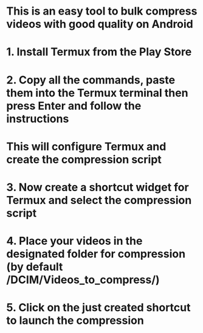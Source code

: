 # This is an easy tool to bulk compress videos with good quality on Android

# 1. Install Termux from the Play Store

# 2. Copy all the commands, paste them into the Termux terminal then press Enter and follow the instructions
#    This will configure Termux and create the compression script

# 3. Now create a shortcut widget for Termux and select the compression script

# 4. Place your videos in the designated folder for compression (by default /DCIM/Videos_to_compress/)

# 5. Click on the just created shortcut to launch the compression
